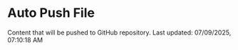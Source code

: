 # Auto Push File

Content that will be pushed to GitHub repository.
Last updated: 07/09/2025, 07:10:18 AM